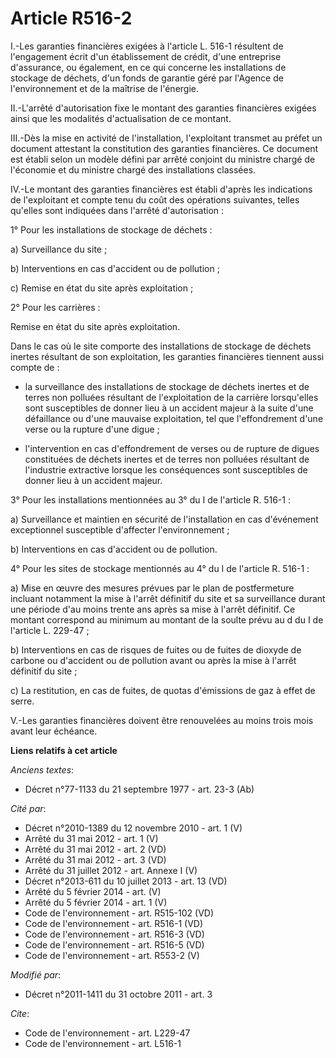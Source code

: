 # Article R516-2

I.-Les garanties financières exigées à l'article L. 516-1 résultent de l'engagement écrit d'un établissement de crédit, d'une
entreprise d'assurance, ou également, en ce qui concerne les installations de stockage de déchets, d'un fonds de garantie
géré par l'Agence de l'environnement et de la maîtrise de l'énergie. 

II.-L'arrêté d'autorisation fixe le montant des garanties financières exigées ainsi que les modalités d'actualisation de ce
montant. 

III.-Dès la mise en activité de l'installation, l'exploitant transmet au préfet un document attestant la constitution des
garanties financières. Ce document est établi selon un modèle défini par arrêté conjoint du ministre chargé de l'économie et
du ministre chargé des installations classées. 

IV.-Le montant des garanties financières est établi d'après les indications de l'exploitant et compte tenu du coût des
opérations suivantes, telles qu'elles sont indiquées dans l'arrêté d'autorisation : 

1° Pour les installations de stockage de déchets : 

a) Surveillance du site ; 

b) Interventions en cas d'accident ou de pollution ; 

c) Remise en état du site après exploitation ; 

2° Pour les carrières : 

Remise en état du site après exploitation. 

Dans le cas où le site comporte des installations de stockage de déchets inertes résultant de son exploitation, les garanties
financières tiennent aussi compte de :

- la surveillance des installations de stockage de déchets inertes et de terres non polluées résultant de l'exploitation de
la carrière lorsqu'elles sont susceptibles de donner lieu à un accident majeur à la suite d'une défaillance ou d'une mauvaise
exploitation, tel que l'effondrement d'une verse ou la rupture d'une digue ;

- l'intervention en cas d'effondrement de verses ou de rupture de digues constituées de déchets inertes et de terres non
polluées résultant de l'industrie extractive lorsque les conséquences sont susceptibles de donner lieu à un accident majeur. 

3° Pour les installations mentionnées au 3° du I de l'article R. 516-1 : 

a) Surveillance et maintien en sécurité de l'installation en cas d'événement exceptionnel susceptible d'affecter
l'environnement ; 

b) Interventions en cas d'accident ou de pollution. 

4° Pour les sites de stockage mentionnés au 4° du I de l'article R. 516-1 : 

a) Mise en œuvre des mesures prévues par le plan de postfermeture incluant notamment la mise à l'arrêt définitif du site et
sa surveillance durant une période d'au moins trente ans après sa mise à l'arrêt définitif. Ce montant correspond au minimum
au montant de la soulte prévu au d du I de l'article L. 229-47 ; 

b) Interventions en cas de risques de fuites ou de fuites de dioxyde de carbone ou d'accident ou de pollution avant ou après
la mise à l'arrêt définitif du site ; 

c) La restitution, en cas de fuites, de quotas d'émissions de gaz à effet de serre. 

V.-Les garanties financières doivent être renouvelées au moins trois mois avant leur échéance.

**Liens relatifs à cet article**

_Anciens textes_:

  - Décret n°77-1133 du 21 septembre 1977 - art. 23-3 (Ab)

_Cité par_:

  - Décret n°2010-1389 du 12 novembre 2010 - art. 1 (V)
  - Arrêté du 31 mai 2012 - art. 1 (V)
  - Arrêté du 31 mai 2012 - art. 2 (VD)
  - Arrêté du 31 mai 2012 - art. 3 (VD)
  - Arrêté du 31 juillet 2012 - art. Annexe I (V)
  - Décret n°2013-611 du 10 juillet 2013 - art. 13 (VD)
  - Arrêté du 5 février 2014 - art. (V)
  - Arrêté du 5 février 2014 - art. 1 (V)
  - Code de l'environnement - art. R515-102 (VD)
  - Code de l'environnement - art. R516-1 (VD)
  - Code de l'environnement - art. R516-3 (VD)
  - Code de l'environnement - art. R516-5 (VD)
  - Code de l'environnement - art. R553-2 (V)

_Modifié par_:

  - Décret n°2011-1411 du 31 octobre 2011 - art. 3

_Cite_:

  - Code de l'environnement - art. L229-47
  - Code de l'environnement - art. L516-1
